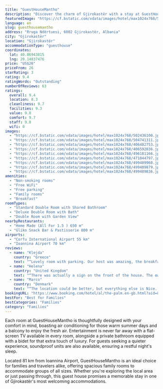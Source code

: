 ```yaml
---
title: "GuestHouseMantho"
description: "Discover the charm of Gjirokastër with a stay at GuestHouseMantho, a serene haven located just 43 km from the tranquil Zaravina Lake."
featuredImage: "https://cf.bstatic.com/xdata/images/hotel/max1024x768/502436100.jpg?k=375f95359da2bdccf306c2256fbb661ff4806d15bd74301158f7f05a60905b9b&o=&hp=1"
language: en
slug: guesthousemantho
address: "Rruga Ndërtuesi, 6002 Gjirokastër, Albania"
city: "Gjirokastër"
location: "Gjirokastër"
accommodationType: "guesthouse"
coordinates:
  lat: 40.06943815
  lng: 20.14837476
price: "US$26"
priceFrom: 26
starRating: 3
rating: 9.4
ratingWords: "Outstanding"
numberOfReviews: 63
ratings:
  overall: 9.4
  location: 8.3
  cleanliness: 9.7
  facilities: 9.3
  value: 9.8
  comfort: 9.7
  staff: 9.8
  wifi: 0
images:
  - "https://cf.bstatic.com/xdata/images/hotel/max1024x768/502436100.jpg?k=375f95359da2bdccf306c2256fbb661ff4806d15bd74301158f7f05a60905b9b&o=&hp=1"
  - "https://cf.bstatic.com/xdata/images/hotel/max1024x768/504741311.jpg?k=f07cb001b2b73f179716d49be53f984cee9b09ea9984567b742b32b2823cf7f5&o=&hp=1"
  - "https://cf.bstatic.com/xdata/images/hotel/max1024x768/406482753.jpg?k=f014954e718542fd49c341b240f8b19db35b56a454541493132f9b4d9531e157&o=&hp=1"
  - "https://cf.bstatic.com/xdata/images/hotel/max1024x768/406592036.jpg?k=79fa3547ca20903e6ab234a8d778eb11a0cba4fc1122bd21fac9b85dbf86585e&o=&hp=1"
  - "https://cf.bstatic.com/xdata/images/hotel/max1024x768/496181166.jpg?k=f65e89ec8bbb2448594fd5dbabb1bb415012ca448a11684acbc5baa1d3dc1dfa&o=&hp=1"
  - "https://cf.bstatic.com/xdata/images/hotel/max1024x768/471044797.jpg?k=134c8ed775aa25fd24c20a292a7d4311090e0c4b627269e666dcecf9d24bdfbb&o=&hp=1"
  - "https://cf.bstatic.com/xdata/images/hotel/max1024x768/499409960.jpg?k=95ef738bfdfcefbc10b97bdb0a4d4fc3d005224b0699b4b7055cc1d9028c14e5&o=&hp=1"
  - "https://cf.bstatic.com/xdata/images/hotel/max1024x768/499409879.jpg?k=e332d35b5df22d5783cdc9efd646098fe1ecdf7861df004821c88063e8359073&o=&hp=1"
  - "https://cf.bstatic.com/xdata/images/hotel/max1024x768/499409836.jpg?k=01a1d928fd2dc8c98de1e31207cb358e4eda91f1d2fa06b4f0873f7bc8db7d85&o=&hp=1"
amenities:
  - "Non-smoking rooms"
  - "Free WiFi"
  - "Free parking"
  - "Family rooms"
  - "Breakfast"
roomTypes:
  - "Standard Double Room with Shared Bathroom"
  - "Deluxe Double Room with Bath"
  - "Double Room with Garden View"
nearbyRestaurants:
  - "Home Made (All For 1.5 ) 650 m"
  - "Gliko Snack Bar & Pastisserie 800 m"
airports:
  - "Corfu International Airport 55 km"
  - "Ioannina Airport 70 km"
reviews:
  - name: "Klejda"
    country: "Greece"
    text: "“Lovely room with parking. Our host was amazing, the breakfast was really good and traditional and it was a joy sitting in the balcony and enjoying our meal.”"
  - name: "Helena"
    country: "United Kingdom"
    text: "“There was actually a sign on the front of the house. The owner was looking out for us; came downstairs, opened the gate so we could park safely off street The room was lovely; a terrace overlooked the hens and garden and mountains Very clean,...”"
  - name: "Marco"
    country: "Denmark"
    text: "“The location could be better, but everything else is Nice. The sweetest owners”"
bookingURL: "https://www.booking.com/hotel/al/the-palm.en-gb.html?aid=8035640"
bestFor: "Best for Families"
bestCategories: "Families"
category: "Families"
---
```


Each room at GuestHouseMantho is thoughtfully designed with your comfort in mind, boasting air conditioning for those warm summer days and a balcony to enjoy the fresh air. Entertainment is never far away with a flat-screen TV available in every room, alongside a private bathroom equipped with a bidet for that extra touch of luxury. For guests seeking a quieter experience, soundproof units are also available, ensuring a restful night's sleep.

Located 81 km from Ioannina Airport, GuestHouseMantho is an ideal choice for families and travelers alike, offering spacious family rooms to accommodate groups of all sizes. Whether you're exploring the local area or just passing through, this guest house promises a memorable stay in one of Gjirokastër's most welcoming accommodations.